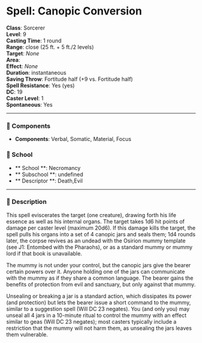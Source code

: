 
# Spell: Canopic Conversion
**Class**: Sorcerer  
**Level**: 9  
**Casting Time**: 1 round  
**Range**: close (25 ft. + 5 ft./2 levels)  
**Target**: _None_  
**Area**:   
**Effect**: _None_  
**Duration**: instantaneous  
**Saving Throw**: Fortitude half (+9 vs. Fortitude half)  
**Spell Resistance**: Yes (yes)  
**DC**: 19  
**Caster Level**: 1  
**Spontaneous**: Yes

---

### 🔮 Components
- **Components**: Verbal, Somatic, Material, Focus

### 🏫 School
- ** School **: Necromancy
- ** Subschool **: undefined
- ** Descriptor **: Death,Evil
---

### 📜 Description
This spell eviscerates the target (one creature), drawing forth his life essence as well as his internal organs. The target takes 1d6 hit points of damage per caster level (maximum 20d6). If this damage kills the target, the spell pulls his organs into a set of 4 canopic jars and seals them; 1d4 rounds later, the corpse revives as an undead with the Osirion mummy template (see J1: Entombed with the Pharaohs), or as a standard mummy or mummy lord if that book is unavailable.

The mummy is not under your control, but the canopic jars give the bearer certain powers over it. Anyone holding one of the jars can communicate with the mummy as if they share a common language. The bearer gains the benefits of protection from evil and sanctuary, but only against that mummy.

Unsealing or breaking a jar is a standard action, which dissipates its power (and protection) but lets the bearer issue a short command to the mummy, similar to a suggestion spell (Will DC 23 negates). You (and only you) may unseal all 4 jars in a 10-minute ritual to control the mummy with an effect similar to geas (Will DC 23 negates); most casters typically include a restriction that the mummy will not harm them, as unsealing the jars leaves them vulnerable.
